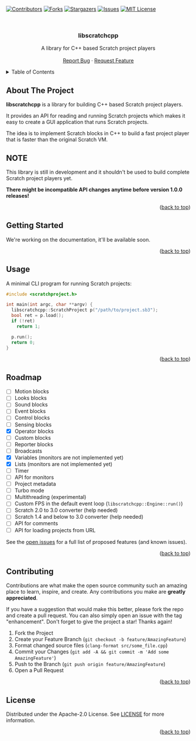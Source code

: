 <!-- Improved compatibility of back to top link: See: https://github.com/othneildrew/Best-README-Template/pull/73 -->
<a name="readme-top"></a>

<!-- PROJECT SHIELDS -->
<!--
*** I'm using markdown "reference style" links for readability.
*** Reference links are enclosed in brackets [ ] instead of parentheses ( ).
*** See the bottom of this document for the declaration of the reference variables
*** for contributors-url, forks-url, etc. This is an optional, concise syntax you may use.
*** https://www.markdownguide.org/basic-syntax/#reference-style-links
-->
[![Contributors][contributors-shield]][contributors-url]
[![Forks][forks-shield]][forks-url]
[![Stargazers][stars-shield]][stars-url]
[![Issues][issues-shield]][issues-url]
[![MIT License][license-shield]][license-url]



<!-- PROJECT LOGO -->
<br />
<div align="center">
  <!-- TODO: Add logo: <a href="https://github.com/scratchcpp/libscratchcpp">
    <img src="images/logo.png" alt="Logo" width="80" height="80">
  </a> -->

<h3 align="center">libscratchcpp</h3>

  <p align="center">
    A library for C++ based Scratch project players
    <br />
    <!-- TODO: Add link to documentation: <a href="https://github.com/scratchcpp/libscratchcpp"><strong>Explore the docs »</strong></a>
    <br /> -->
    <br />
    <a href="https://github.com/scratchcpp/libscratchcpp/issues">Report Bug</a>
    ·
    <a href="https://github.com/scratchcpp/libscratchcpp/issues">Request Feature</a>
  </p>
</div>



<!-- TABLE OF CONTENTS -->
<details>
  <summary>Table of Contents</summary>
  <ol>
    <li>
      <a href="#about-the-project">About The Project</a>
    </li>
    <li>
      <a href="#getting-started">Getting Started</a>
    </li>
    <li><a href="#usage">Usage</a></li>
    <li><a href="#roadmap">Roadmap</a></li>
    <li><a href="#contributing">Contributing</a></li>
    <li><a href="#license">License</a></li>
  </ol>
</details>



<!-- ABOUT THE PROJECT -->
## About The Project

**libscratchcpp** is a library for building C++ based Scratch project players.

It provides an API for reading and running Scratch projects which makes it easy
to create a GUI application that runs Scratch projects.

The idea is to implement Scratch blocks in C++ to build a fast project player
that is faster than the original Scratch VM.

## NOTE
This library is still in development and it shouldn't be used
to build complete Scratch project players yet.

**There might be incompatible API changes anytime before version 1.0.0 releases!**

<p align="right">(<a href="#readme-top">back to top</a>)</p>



<!-- GETTING STARTED -->
## Getting Started

We're working on the documentation, it'll be available soon.
<!-- TODO: Add link to documentation -->

<p align="right">(<a href="#readme-top">back to top</a>)</p>



<!-- USAGE EXAMPLES -->
## Usage

A minimal CLI program for running Scratch projects:
```cpp
#include <scratchproject.h>

int main(int argc, char **argv) {
  libscratchcpp::ScratchProject p("/path/to/project.sb3");
  bool ret = p.load();
  if (!ret)
    return 1;

  p.run();
  return 0;
}
```

<!-- TODO: Add link to documentation -->

<p align="right">(<a href="#readme-top">back to top</a>)</p>



<!-- ROADMAP -->
## Roadmap

- [ ] Motion blocks
- [ ] Looks blocks
- [ ] Sound blocks
- [ ] Event blocks
- [ ] Control blocks
- [ ] Sensing blocks
- [x] Operator blocks
- [ ] Custom blocks
- [ ] Reporter blocks
- [ ] Broadcasts
- [x] Variables (monitors are not implemented yet)
- [x] Lists (monitors are not implemented yet)
- [ ] Timer
- [ ] API for monitors
- [ ] Project metadata
- [ ] Turbo mode
- [ ] Multithreading (experimental)
- [ ] Custom FPS in the default event loop (`libscratchcpp::Engine::run()`)
- [ ] Scratch 2.0 to 3.0 converter (help needed)
- [ ] Scratch 1.4 and below to 3.0 converter (help needed)
- [ ] API for comments
- [ ] API for loading projects from URL

See the [open issues](https://github.com/scratchcpp/libscratchcpp/issues) for a full list of proposed features (and known issues).

<p align="right">(<a href="#readme-top">back to top</a>)</p>



<!-- CONTRIBUTING -->
## Contributing

Contributions are what make the open source community such an amazing place to learn, inspire, and create. Any contributions you make are **greatly appreciated**.

If you have a suggestion that would make this better, please fork the repo and create a pull request. You can also simply open an issue with the tag "enhancement".
Don't forget to give the project a star! Thanks again!

1. Fork the Project
2. Create your Feature Branch (`git checkout -b feature/AmazingFeature`)
3. Format changed source files (`clang-format src/some_file.cpp`)
4. Commit your Changes (`git add -A && git commit -m 'Add some AmazingFeature'`)
5. Push to the Branch (`git push origin feature/AmazingFeature`)
6. Open a Pull Request

<p align="right">(<a href="#readme-top">back to top</a>)</p>



<!-- LICENSE -->
## License

Distributed under the Apache-2.0 License. See [LICENSE](LICENSE) for more information.

<p align="right">(<a href="#readme-top">back to top</a>)</p>



<!-- MARKDOWN LINKS & IMAGES -->
<!-- https://www.markdownguide.org/basic-syntax/#reference-style-links -->
[contributors-shield]: https://img.shields.io/github/contributors/scratchcpp/libscratchcpp.svg?style=for-the-badge
[contributors-url]: https://github.com/scratchcpp/libscratchcpp/graphs/contributors
[forks-shield]: https://img.shields.io/github/forks/scratchcpp/libscratchcpp.svg?style=for-the-badge
[forks-url]: https://github.com/scratchcpp/libscratchcpp/network/members
[stars-shield]: https://img.shields.io/github/stars/scratchcpp/libscratchcpp.svg?style=for-the-badge
[stars-url]: https://github.com/scratchcpp/libscratchcpp/stargazers
[issues-shield]: https://img.shields.io/github/issues/scratchcpp/libscratchcpp.svg?style=for-the-badge
[issues-url]: https://github.com/scratchcpp/libscratchcpp/issues
[license-shield]: https://img.shields.io/github/license/scratchcpp/libscratchcpp.svg?style=for-the-badge
[license-url]: https://github.com/scratchcpp/libscratchcpp/blob/master/LICENSE
